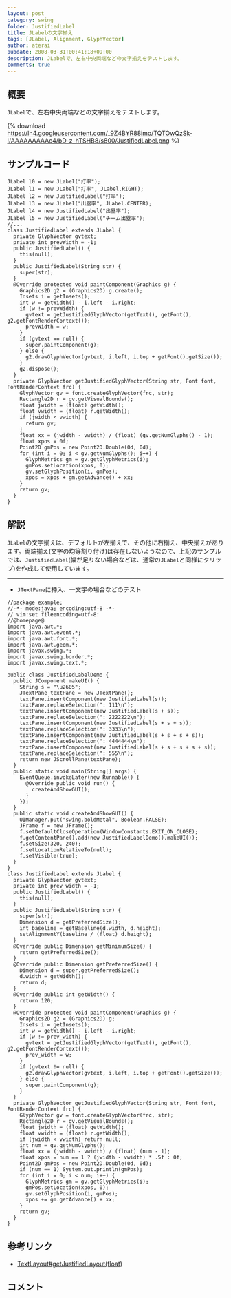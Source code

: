 ```yaml
---
layout: post
category: swing
folder: JustifiedLabel
title: JLabelの文字揃え
tags: [JLabel, Alignment, GlyphVector]
author: aterai
pubdate: 2008-03-31T00:41:18+09:00
description: JLabelで、左右中央両端などの文字揃えをテストします。
comments: true
---
```

## 概要
`JLabel`で、左右中央両端などの文字揃えをテストします。

{% download https://lh4.googleusercontent.com/_9Z4BYR88imo/TQTOwQzSk-I/AAAAAAAAAc4/bD-z_hTSHB8/s800/JustifiedLabel.png %}

## サンプルコード
<pre class="prettyprint"><code>JLabel l0 = new JLabel("打率");
JLabel l1 = new JLabel("打率", JLabel.RIGHT);
JLabel l2 = new JustifiedLabel("打率");
JLabel l3 = new JLabel("出塁率", JLabel.CENTER);
JLabel l4 = new JustifiedLabel("出塁率");
JLabel l5 = new JustifiedLabel("チーム出塁率");
//...
class JustifiedLabel extends JLabel {
  private GlyphVector gvtext;
  private int prevWidth = -1;
  public JustifiedLabel() {
    this(null);
  }
  public JustifiedLabel(String str) {
    super(str);
  }
  @Override protected void paintComponent(Graphics g) {
    Graphics2D g2 = (Graphics2D) g.create();
    Insets i = getInsets();
    int w = getWidth() - i.left - i.right;
    if (w != prevWidth) {
      gvtext = getJustifiedGlyphVector(getText(), getFont(), g2.getFontRenderContext());
      prevWidth = w;
    }
    if (gvtext == null) {
      super.paintComponent(g);
    } else {
      g2.drawGlyphVector(gvtext, i.left, i.top + getFont().getSize());
    }
    g2.dispose();
  }
  private GlyphVector getJustifiedGlyphVector(String str, Font font, FontRenderContext frc) {
    GlyphVector gv = font.createGlyphVector(frc, str);
    Rectangle2D r = gv.getVisualBounds();
    float jwidth = (float) getWidth();
    float vwidth = (float) r.getWidth();
    if (jwidth &lt; vwidth) {
      return gv;
    }
    float xx = (jwidth - vwidth) / (float) (gv.getNumGlyphs() - 1);
    float xpos = 0f;
    Point2D gmPos = new Point2D.Double(0d, 0d);
    for (int i = 0; i &lt; gv.getNumGlyphs(); i++) {
      GlyphMetrics gm = gv.getGlyphMetrics(i);
      gmPos.setLocation(xpos, 0);
      gv.setGlyphPosition(i, gmPos);
      xpos = xpos + gm.getAdvance() + xx;
    }
    return gv;
  }
}
</code></pre>

## 解説
`JLabel`の文字揃えは、デフォルトが左揃えで、その他に右揃え、中央揃えがあります。両端揃え(文字の均等割り付け)は存在しないようなので、上記のサンプルでは、`JustifiedLabel`(幅が足りない場合などは、通常の`JLabel`と同様にクリップ)を作成して使用しています。

- - - -
- `JTextPane`に挿入、一文字の場合などのテスト

<!-- dummy comment line for breaking list -->

<pre class="prettyprint"><code>//package example;
//-*- mode:java; encoding:utf-8 -*-
// vim:set fileencoding=utf-8:
//@homepage@
import java.awt.*;
import java.awt.event.*;
import java.awt.font.*;
import java.awt.geom.*;
import javax.swing.*;
import javax.swing.border.*;
import javax.swing.text.*;

public class JustifiedLabelDemo {
  public JComponent makeUI() {
    String s = "\u2605";
    JTextPane textPane = new JTextPane();
    textPane.insertComponent(new JustifiedLabel(s));
    textPane.replaceSelection(": 111\n");
    textPane.insertComponent(new JustifiedLabel(s + s));
    textPane.replaceSelection(": 2222222\n");
    textPane.insertComponent(new JustifiedLabel(s + s + s));
    textPane.replaceSelection(": 3333\n");
    textPane.insertComponent(new JustifiedLabel(s + s + s + s));
    textPane.replaceSelection(": 4444444\n");
    textPane.insertComponent(new JustifiedLabel(s + s + s + s + s));
    textPane.replaceSelection(": 555\n");
    return new JScrollPane(textPane);
  }
  public static void main(String[] args) {
    EventQueue.invokeLater(new Runnable() {
      @Override public void run() {
        createAndShowGUI();
      }
    });
  }
  public static void createAndShowGUI() {
    UIManager.put("swing.boldMetal", Boolean.FALSE);
    JFrame f = new JFrame();
    f.setDefaultCloseOperation(WindowConstants.EXIT_ON_CLOSE);
    f.getContentPane().add(new JustifiedLabelDemo().makeUI());
    f.setSize(320, 240);
    f.setLocationRelativeTo(null);
    f.setVisible(true);
  }
}
class JustifiedLabel extends JLabel {
  private GlyphVector gvtext;
  private int prev_width = -1;
  public JustifiedLabel() {
    this(null);
  }
  public JustifiedLabel(String str) {
    super(str);
    Dimension d = getPreferredSize();
    int baseline = getBaseline(d.width, d.height);
    setAlignmentY(baseline / (float) d.height);
  }
  @Override public Dimension getMinimumSize() {
    return getPreferredSize();
  }
  @Override public Dimension getPreferredSize() {
    Dimension d = super.getPreferredSize();
    d.width = getWidth();
    return d;
  }
  @Override public int getWidth() {
    return 120;
  }
  @Override protected void paintComponent(Graphics g) {
    Graphics2D g2 = (Graphics2D) g;
    Insets i = getInsets();
    int w = getWidth() - i.left - i.right;
    if (w != prev_width) {
      gvtext = getJustifiedGlyphVector(getText(), getFont(), g2.getFontRenderContext());
      prev_width = w;
    }
    if (gvtext != null) {
      g2.drawGlyphVector(gvtext, i.left, i.top + getFont().getSize());
    } else {
      super.paintComponent(g);
    }
  }
  private GlyphVector getJustifiedGlyphVector(String str, Font font, FontRenderContext frc) {
    GlyphVector gv = font.createGlyphVector(frc, str);
    Rectangle2D r = gv.getVisualBounds();
    float jwidth = (float) getWidth();
    float vwidth = (float) r.getWidth();
    if (jwidth &lt; vwidth) return null;
    int num = gv.getNumGlyphs();
    float xx = (jwidth - vwidth) / (float) (num - 1);
    float xpos = num == 1 ? (jwidth - vwidth) * .5f : 0f;
    Point2D gmPos = new Point2D.Double(0d, 0d);
    if (num == 1) System.out.println(gmPos);
    for (int i = 0; i &lt; num; i++) {
      GlyphMetrics gm = gv.getGlyphMetrics(i);
      gmPos.setLocation(xpos, 0);
      gv.setGlyphPosition(i, gmPos);
      xpos += gm.getAdvance() + xx;
    }
    return gv;
  }
}
</code></pre>

## 参考リンク
- [TextLayout#getJustifiedLayout(float)](http://docs.oracle.com/javase/jp/6/api/java/awt/font/TextLayout.html#getJustifiedLayout%28float%29)

<!-- dummy comment line for breaking list -->

## コメント
